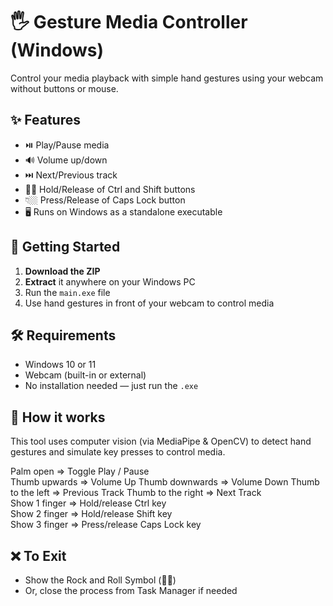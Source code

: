 # 🖐️ Gesture Media Controller (Windows)

Control your media playback with simple hand gestures using your webcam without buttons or mouse.

## ✨ Features

- ⏯️ Play/Pause media
- 🔊 Volume up/down
- ⏭️ Next/Previous track
- ✊🏼 Hold/Release of Ctrl and Shift buttons
- 👇🏼 Press/Release of Caps Lock button
- 🖥️ Runs on Windows as a standalone executable


## 🚀 Getting Started

1. **Download the ZIP**
2. **Extract** it anywhere on your Windows PC
3. Run the `main.exe` file
4. Use hand gestures in front of your webcam to control media


## 🛠️ Requirements

- Windows 10 or 11
- Webcam (built-in or external)
- No installation needed — just run the `.exe`

## 🧠 How it works

This tool uses computer vision (via MediaPipe & OpenCV) to detect hand gestures and simulate key presses to control media.

Palm open                   =>  Toggle Play / Pause                    
Thumb upwards               =>  Volume Up
Thumb downwards             =>  Volume Down
Thumb to the left           =>  Previous Track
Thumb to the right          =>  Next Track            
Show 1 finger               =>  Hold/release Ctrl key        
Show 2 finger               =>  Hold/release Shift key       
Show 3 finger               =>  Press/release Caps Lock key


## ❌ To Exit

- Show the Rock and Roll Symbol (🤘🏼)
- Or, close the process from Task Manager if needed
